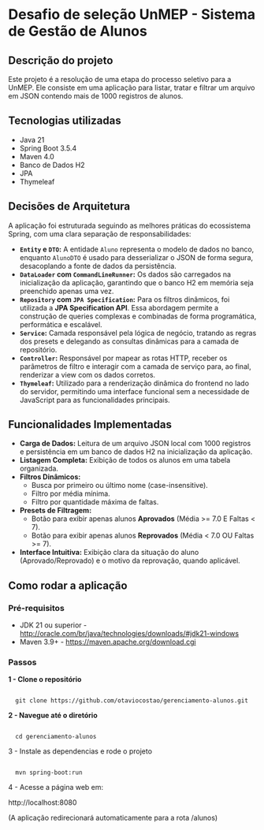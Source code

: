# Desafio de seleção UnMEP - Sistema de Gestão de Alunos

## Descrição do projeto

Este projeto é a resolução de uma etapa do processo seletivo para a UnMEP. Ele consiste em uma aplicação para listar, tratar e filtrar um arquivo em JSON contendo mais de 1000 registros de alunos.

## Tecnologias utilizadas
- Java 21
- Spring Boot 3.5.4
- Maven 4.0
- Banco de Dados H2
- JPA
- Thymeleaf

## Decisões de Arquitetura
A aplicação foi estruturada seguindo as melhores práticas do ecossistema Spring, com uma clara separação de responsabilidades:

- **`Entity` e `DTO`:** A entidade `Aluno` representa o modelo de dados no banco, enquanto `AlunoDTO` é usado para desserializar o JSON de forma segura, desacoplando a fonte de dados da persistência.
- **`DataLoader` com `CommandLineRunner`:** Os dados são carregados na inicialização da aplicação, garantindo que o banco H2 em memória seja preenchido apenas uma vez.
- **`Repository` com `JPA Specification`:** Para os filtros dinâmicos, foi utilizada a **JPA Specification API**. Essa abordagem permite a construção de queries complexas e combinadas de forma programática, performática e escalável.
- **`Service`:** Camada responsável pela lógica de negócio, tratando as regras dos presets e delegando as consultas dinâmicas para a camada de repositório.
- **`Controller`:** Responsável por mapear as rotas HTTP, receber os parâmetros de filtro e interagir com a camada de serviço para, ao final, renderizar a view com os dados corretos.
- **`Thymeleaf`:** Utilizado para a renderização dinâmica do frontend no lado do servidor, permitindo uma interface funcional sem a necessidade de JavaScript para as funcionalidades principais.

## Funcionalidades Implementadas
- **Carga de Dados:** Leitura de um arquivo JSON local com 1000 registros e persistência em um banco de dados H2 na inicialização da aplicação.
- **Listagem Completa:** Exibição de todos os alunos em uma tabela organizada.
- **Filtros Dinâmicos:**
    - Busca por primeiro ou último nome (case-insensitive).
    - Filtro por média mínima.
    - Filtro por quantidade máxima de faltas.
- **Presets de Filtragem:**
    - Botão para exibir apenas alunos **Aprovados** (Média >= 7.0 E Faltas < 7).
    - Botão para exibir apenas alunos **Reprovados** (Média < 7.0 OU Faltas >= 7).
- **Interface Intuitiva:** Exibição clara da situação do aluno (Aprovado/Reprovado) e o motivo da reprovação, quando aplicável.

## Como rodar a aplicação

### Pré-requisitos
- JDK 21 ou superior - http://oracle.com/br/java/technologies/downloads/#jdk21-windows
- Maven 3.9+ - https://maven.apache.org/download.cgi

### Passos

  **1 - Clone o repositório**
  
  ```

    git clone https://github.com/otaviocostao/gerenciamento-alunos.git

  ```

  **2 - Navegue até o diretório**

  ```

    cd gerenciamento-alunos

  ```
  3 - Instale as dependencias e rode  o projeto
  
  ```

    mvn spring-boot:run

  ```

  4 - Acesse a página web em:
  
  http://localhost:8080
  
  (A aplicação redirecionará automaticamente para a rota /alunos)
